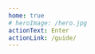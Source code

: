 ```yaml
---
home: true
# heroImage: /hero.jpg
actionText: Enter
actionLink: /guide/
---
```


<!-- <div class="features">
  <div class="feature">
    <h2>Write Once, Run Everywhere</h2>
    <p>If it works as an SPA, it will work in Electron. Because it extends your regular config, it works with all plugins and customized webpack options.</p>
  </div>
  <div class="feature">
    <h2>Completely Customizable</h2>
    <p>All the functions of VCP Electron Builder are entirely configurable and well documented.</p>
  </div>
  <div class="feature">
    <h2>Testing and Debugging Support</h2>
    <p>VCP Electron Builder provides tools for easy debugging and testing, powered by <a href="https://github.com/electron/spectron" target="_blank">Spectron</a>.</p>
  </div>
</div> -->
